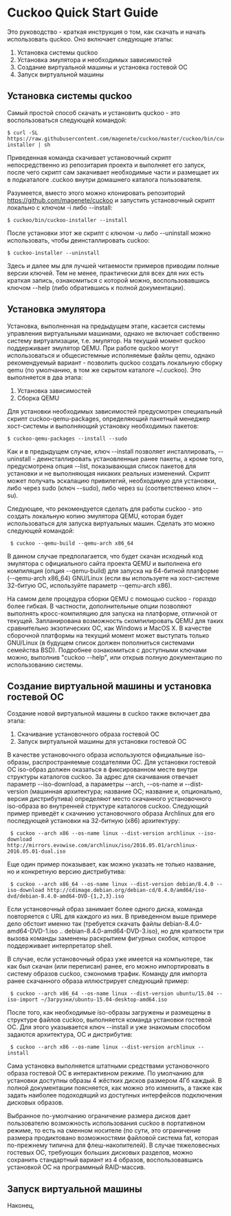 Cuckoo Quick Start Guide
========================

Это руководство - краткая инструкция о том, как скачать и начать использовать quckoo. Оно включает следующие этапы:

1. Установка системы quckoo
2. Установка эмулятора и необходимых зависимостей
3. Создание виртуальной машины и установка гостевой ОС
4. Запуск виртуальной машины



Установка системы quckoo
------------------------

Самый простой способ скачать и установить quckoo - это воспользоваться следующей командой:

    $ curl -SL https://raw.githubusercontent.com/magenete/cuckoo/master/cuckoo/bin/cuckoo-installer | sh

Приведенная команда скачивает установочный скрипт непосредственно из репозитария проекта и выполняет его запуск, после чего скрипт сам закачивает необходимые части и размещает их в подкаталоге .cuckoo внутри домашнего каталога пользователя.

Разумеется, вместо этого можно клонировать репозиторий https://github.com/magenete/cuckoo  и запустить установочный скрипт локально с ключом -i либо --install:

    $ cuckoo/bin/cuckoo-installer --install

После установки этот же скрипт с ключом -u либо --uninstall можно использовать, чтобы деинсталлировать cuckoo:
	
    $ cuckoo-installer --uninstall

Здесь и далее мы для лучшей читаемости примеров приводим полные версии ключей. Тем не менее, практически для всех для них есть краткая запись, ознакомиться с которой можно, воспользовавшись ключом --help (либо обратившись к полной документации).

Установка эмулятора
-------------------

Установка, выполненная на предыдущем этапе, касается системы управления виртуальными машинами, однако не включает собственно систему виртуализации, т.е. эмулятор. На текущий момент quckoo поддерживает эмулятор QEMU. При работе quckoo могут использоваться и общесистемные исполняемые файлы qemu, однако рекомендуемый вариант - позволить quckoo создать локальную сборку qemu (по умолчанию, в том же скрытом каталоге ~/.cuckoo). Это выполняется в два этапа:

1. Установка зависимостей
2. Сборка QEMU
    
Для установки необходимых зависимостей предусмотрен специальный скрипт cuckoo-qemu-packages, определяющий пакетный менеджер хост-системы и выполняющий установку необходимых пакетов:

    $ cuckoo-qemu-packages --install --sudo

Как и в предыдущем случае, ключ --install позволяет инсталлировать, --uninstall - деинсталлировать установленные ранее пакеты, а кроме того, предусмотрена опция --list, показывающая список пакетов для установки и не выполняющая никаких реальных изменений. Скрипт может получать эскалацию привилегий, необходимую для установки, либо через sudo (ключ --sudo), либо через su (соответственно ключ --su). 

Следующее, что рекомендуется сделать для работы cuckoo - это создать локальную копию эмулятора QEMU, которая будет использоваться для запуска виртуальных машин. 
Сделать это можно следующей командой:

     $ cuckoo --qemu-build --qemu-arch x86_64

В данном случае предполагается, что будет скачан исходный код эмулятора с официального сайта проекта QEMU и выполнена его компиляция (опция --qemu-build) для запуска на 64-битной платформе (--qemu-arch x86_64) GNU/Linux (если вы используете на хост-системе 32-битую ОС, используйте параметр --qemu-arch x86). 

На самом деле процедура сборки QEMU с помощью cuckoo - гораздо более гибкая. В частности, дополнительные опции позволяют выполнять кросс-компиляцию для запуска на платформе, отличной от текущей. Запланирована возможность скомпилировать QEMU для таких сравнительно экзотических ОС, как Windows и MacOS X. В качестве сборочной платформы на текущий момент может выступать только GNU/Linux (в будущем список должен пополниться системами семейства BSD). Подробнее ознакомиться с доступными ключами можно, выполнив "cuckoo --help", или открыв полную документацию по использованию системы.

Создание виртуальной машины и установка гостевой ОС
---------------------------------------------------

Создание новой виртуальной машины в cuckoo также включает два этапа:

1. Скачивание установочного образа гостевой ОС
2. Запуск виртуальной машины для установки гостевой ОС

В качестве установочного образа используются официальные iso-образы, распространяемые создателями ОС. Для установки гостевой ОС iso-образ должен оказаться в фиксированном месте внутри структуры каталогов cuckoo. За адрес для скачивания отвечает параметр --iso-download, а параметры --arch, --os-name и --dist-version (машинная архитектура; название ОС; название и, опционально, версия дистрибутива) определяют место скачанного установочного iso-образа во внутренней структуре каталогов cuckoo. Следующий пример приведёт к скачинию установочного образа Archlinux для его последующей установки на 32-битную (x86) архитектуру: 

     $ cuckoo --arch x86 --os-name linux --dist-version archlinux --iso-download http://mirrors.evowise.com/archlinux/iso/2016.05.01/archlinux-2016.05.01-dual.iso

Еще один пример показывает, как можно указать не только название, но и конкретную версию дистрибутива:

     $ cuckoo --arch x86_64 --os-name linux --dist-version debian/8.4.0 --iso-download http://cdimage.debian.org/debian-cd/8.4.0/amd64/iso-dvd/debian-8.4.0-amd64-DVD-{1,2,3}.iso

Если установочный образ занимает более одного диска, команда повторяется c URL для каждого из них. В приведенном выше примере дело обстоит именно так (требуется скачать файлы debian-8.4.0-amd64-DVD-1.iso .. debian-8.4.0-amd64-DVD-3.iso), но для краткости три вызова команды заменены раскрытием фигурных скобок,  которое поддерживает интерпретатор shell. 

В случае, если установочный образ уже имеется на компьютере, так как был скачан (или переписан) ранее, его можно импортировать в систему образов cuckoo, сэкономив трафик. Команду для импорта ранее скачанного образа иллюстрирует следующий пример:

     $ cuckoo --arch x86_64 --os-name linux --dist-version ubuntu/15.04 --iso-import ~/Загрузки/ubuntu-15.04-desktop-amd64.iso 

После того, как необходимые iso-образы загружены и размещены в структуре файлов cuckoo, выполняется команда установки гостевой ОС. Для этого указывается ключ --install и уже знакомым способом задаются архитектура, ОС и дистрибутив:

     $ cuckoo --arch x86 --os-name linux --dist-version archlinux --install

Сама установка выполняется штатными средствами установочного образа гостевой ОС в интерактивном режиме. По умолчанию для установки доступны образы 4 жёстких дисков размером 4Гб каждый. В полной документации поясняется, как можно это изменить, а также как задать наиболее подоходящий из доступных интерфейсов подключения дисковых образов. 

Выбранное по-умолчанию ограничение размера дисков дает пользователю возможность использования cuckoo в портативном режиме, то есть на сменном носителе (по сути, это ограничение размера продиктовано возможностями файловой система fat, которая по-прежнему типична для флеш-накопителей). В случае тяжеловесных гостевых ОС, требующих больших дисковых разделов, можно сохранить стандартный вариант из 4  образов, воспользовавшись установкой ОС на программный RAID-массив.

Запуск виртуальной машины
-------------------------

Наконец, 

